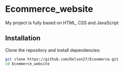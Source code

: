 # Ecommerce_website

My project is fully based on HTML, CSS and JavaScript

## Installation

Clone the repository and install dependencies:

```bash
git clone https://github.com/Delson27/Ecoomerce.git
cd Ecommerce_website
